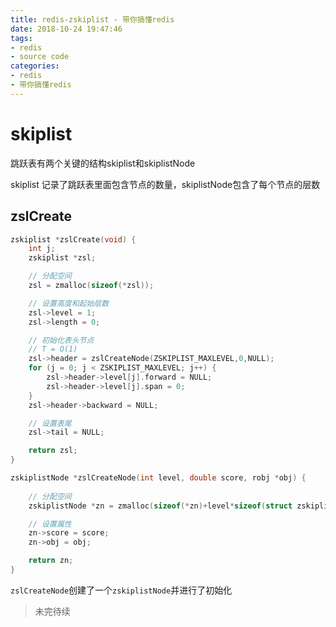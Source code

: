 ```yaml
---
title: redis-zskiplist - 带你搞懂redis
date: 2018-10-24 19:47:46
tags:
- redis
- source code
categories: 
- redis
- 带你搞懂redis
---
```



# skiplist

跳跃表有两个关键的结构skiplist和skiplistNode

skiplist 记录了跳跃表里面包含节点的数量，skiplistNode包含了每个节点的层数

## zslCreate

```c
zskiplist *zslCreate(void) {
    int j;
    zskiplist *zsl;

    // 分配空间
    zsl = zmalloc(sizeof(*zsl));

    // 设置高度和起始层数
    zsl->level = 1;
    zsl->length = 0;

    // 初始化表头节点
    // T = O(1)
    zsl->header = zslCreateNode(ZSKIPLIST_MAXLEVEL,0,NULL);
    for (j = 0; j < ZSKIPLIST_MAXLEVEL; j++) {
        zsl->header->level[j].forward = NULL;
        zsl->header->level[j].span = 0;
    }
    zsl->header->backward = NULL;

    // 设置表尾
    zsl->tail = NULL;

    return zsl;
}
```

<!--more-->



```c
zskiplistNode *zslCreateNode(int level, double score, robj *obj) {
    
    // 分配空间
    zskiplistNode *zn = zmalloc(sizeof(*zn)+level*sizeof(struct zskiplistLevel));

    // 设置属性
    zn->score = score;
    zn->obj = obj;

    return zn;
}
```


```zslCreateNode```创建了一个```zskiplistNode```并进行了初始化

> 未完待续